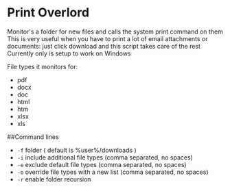 Print Overlord
========

Monitor's a folder for new files and calls the system print command on them
This is very useful when you have to print a lot of email attachments or documents: just click download and this script takes care of the rest
Currently only is setup to work on Windows

File types it monitors for:
- pdf
- docx
- doc
- html
- htm
- xlsx
- xls

##Command lines

- `-f` folder ( default is %user%/downloads )
- `-i` include additional file types (comma separated, no spaces)
- `-e` exclude default file types (comma separated, no spaces)
- `-o` override file types with a new list (comma separated, no spaces)
- `-r` enable folder recursion